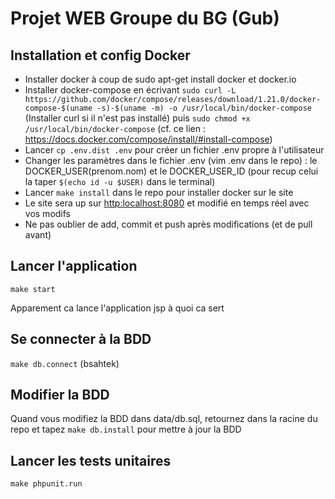 # Projet WEB Groupe du BG (Gub)

## Installation et config Docker
* Installer docker à coup de sudo apt-get install docker et docker.io
* Installer docker-compose en écrivant `sudo curl -L https://github.com/docker/compose/releases/download/1.21.0/docker-compose-$(uname -s)-$(uname -m) -o /usr/local/bin/docker-compose` (Installer curl si il n'est pas installé) puis `sudo chmod +x /usr/local/bin/docker-compose` (cf. ce lien : https://docs.docker.com/compose/install/#install-compose)
* Lancer `cp .env.dist .env` pour créer un fichier .env propre à l'utilisateur
* Changer les paramètres dans le fichier .env (vim .env dans le repo) : le DOCKER\_USER(prenom.nom)  et le DOCKER\_USER\_ID (pour recup celui la taper `$(echo id -u $USER)` dans le terminal)
* Lancer `make install` dans le repo pour installer docker sur le site
* Le site sera up sur [http:localhost:8080](http:localhost:8080) et modifié en temps réel avec vos modifs
* Ne pas oublier de add, commit et push après modifications (et de pull avant)

## Lancer l'application
`make start`

Apparement ca lance l'application jsp à quoi ca sert

## Se connecter à la BDD
`make db.connect` (bsahtek)

## Modifier la BDD

Quand vous modifiez la BDD dans data/db.sql, retournez dans la racine du repo et tapez `make db.install` pour mettre à jour la BDD

## Lancer les tests unitaires
`make phpunit.run`
